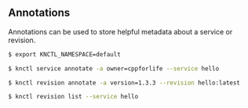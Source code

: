 ## Annotations

Annotations can be used to store helpful metadata about a service or revision.

```bash
$ export KNCTL_NAMESPACE=default

$ knctl service annotate -a owner=cppforlife --service hello

$ knctl revision annotate -a version=1.3.3 --revision hello:latest

$ knctl revision list --service hello
```
